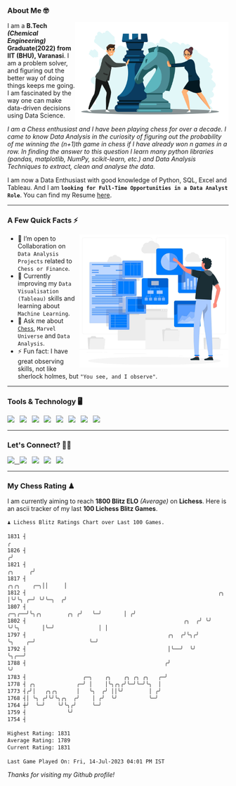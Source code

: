 ### About Me 🤓
<img align="right" alt="Coding" width="350" src="https://github.com/Laxman-Lakhan/Laxman-Lakhan/blob/master/Assets/Chess_Vector.jpg">   

I am a **B.Tech** _**(Chemical Engineering)**_ **Graduate(2022) from IIT (BHU), Varanasi**. I am a problem solver, and figuring out the better way of doing things keeps me going. I am fascinated by the way one can make data-driven decisions using Data Science. 

_I am a Chess enthusiast and I have been playing chess for over a decade. I came to know Data Analysis in the curiosity of figuring out the probability of me winning the (n+1)th game in chess if I have already won n games in a row. In finding the answer to this question I learn many python libraries (pandas, matplotlib, NumPy, scikit-learn, etc.) and Data Analysis Techniques to extract, clean and analyse the data._

I am now a Data Enthusiast with good knowledge of Python, SQL, Excel and Tableau. And I am **`looking for Full-Time Opportunities in a Data Analyst Role`**. You can find my Resume
 [here](https://drive.google.com/file/d/1UIOoogRLj5eGQFQBkuvMmTISZVdl2Ok7/view?usp=sharing).


---

### A Few Quick Facts ⚡️
<img align="right" alt="Coding" width="340" src="https://github.com/Laxman-Lakhan/Laxman-Lakhan/blob/master/Assets/Data_Vector.jpg">   

- 🤝 I’m open to Collaboration on `Data Analysis Projects` related to `Chess or Finance`.
- 📖 Currently improving my `Data Visualisation (Tableau)` skills and learning about `Machine Learning`.
- 💬 Ask me about [`Chess`](https://lichess.org/@/YourKingIsInDanger), `Marvel Universe` and `Data Analysis`.
- ⚡️ Fun fact: I have great observing skills, not like sherlock holmes, but `"You see, and I observe"`.

---
### Tools & Technology 🖥

<img src="https://img.shields.io/badge/Python-white?logo=Python&logoColor=ColorName&style=ShieldStyle" /> &nbsp;
<img src="https://img.shields.io/badge/MySQL-white?logo=MySQL&logoColor=ColorName&style=ShieldStyle" /> &nbsp;
<img src="https://img.shields.io/badge/Tableau-white?logo=Tableau&logoColor=ColorName&style=ShieldStyle" /> &nbsp;
<img src="https://img.shields.io/badge/Excel-white?logo=Microsoft+Excel&logoColor=196F3D&style=ShieldStyle" /> &nbsp;
<img src="https://img.shields.io/badge/Jupyter-white?logo=Jupyter&logoColor=ColorName&style=ShieldStyle" /> &nbsp;
<img src="https://img.shields.io/badge/pandas-white?logo=Pandas&logoColor=000080&style=ShieldStyle" /> &nbsp;
<img src="https://img.shields.io/badge/numpy-white?logo=Numpy&logoColor=85C1E9&style=ShieldStyle" /> &nbsp;
<img src="https://img.shields.io/badge/scikit learn-white?logo=Scikit+Learn&logoColor=ColorName&style=ShieldStyle" /> &nbsp;



---

### Let's Connect? 🫳🏻

<a href="mailto:laxmansingh.lakhan@gmail.com"> <img src="https://img.icons8.com/fluent/48/000000/gmail.png" width="3.5%"/> &nbsp;
[<img src="https://img.icons8.com/color/48/000000/linkedin.png" width="3.5%"/>](https://www.linkedin.com/in/laxman-lakhan/)  &nbsp;
[<img src="https://img.icons8.com/fluent/48/000000/facebook-new.png" width="3.5%"/>](https://www.facebook.com/s.laxmanlakhan/)  &nbsp;
[<img src="https://img.icons8.com/fluent/48/000000/instagram-new.png" width="3.5%"/>](https://www.instagram.com/laxman.lakhan/)  &nbsp;
[<img src="https://img.icons8.com/color/48/000000/twitter.png" width="3.5%"/>](https://twitter.com/laxman__lakhan)  &nbsp;

 ---
  
### My Chess Rating ♟
  
I am currently aiming to reach **1800 Blitz ELO** *(Average)* on **Lichess**. Here is an ascii tracker of my last **100 Lichess Blitz Games**.

  ```
  ♟︎ 𝙻𝚒𝚌𝚑𝚎𝚜𝚜 𝙱𝚕𝚒𝚝𝚣 𝚁𝚊𝚝𝚒𝚗𝚐𝚜 𝙲𝚑𝚊𝚛𝚝 𝚘𝚟𝚎𝚛 𝙻𝚊𝚜𝚝 𝟷00 𝙶𝚊𝚖𝚎𝚜.
  
1831 ┤                                                                                                  ╭
1826 ┤                                                                                                 ╭╯
1821 ┤                                                                                         ╭╮     ╭╯
1817 ┤                                                                              ╭╮╭╮    ╭─╮││     │
1812 ┤                                                             ╭╮               │╰╯╰╮ ╭─╯ ╰╯╰─╮  ╭╯
1807 ┤                                                       ╭─╮╭──╯╰╮╭╮        ╭╮ ╭╯   ╰─╯       │ ╭╯
1802 ┤                                                  ╭╮  ╭╯ ╰╯    ╰╯╰╮       │╰─╯              │ │
1797 ┤                                             ╭╮  ╭╯╰╮╭╯           ╰╮    ╭─╯                 ╰─╯
1792 ┤                                             │╰──╯  ╰╯             ╰╮╭──╯
1788 ┤                                            ╭╯                      ╰╯
1783 ┤                  ╭─╮    ╭╮    ╭╮ ╭╮ ╭╮   ╭─╯
1778 ┤ ╭╮             ╭─╯ │    │╰╮╭╮╭╯╰─╯╰─╯╰╮  │
1773 ┤╭╯│   ╭╮╭╮      │   ╰╮  ╭╯ ││╰╯        │ ╭╯
1768 ┤│ ╰╮ ╭╯╰╯╰╮╭╮  ╭╯    │ ╭╯  ╰╯          ╰─╯
1764 ┼╯  ╰─╯    ╰╯╰╮╭╯     ╰─╯
1759 ┤             ╰╯
1754 ┤ 

Highest Rating: 1831
Average Rating: 1789
Current Rating: 1831 

Last Game Played On: Fri, 14-Jul-2023 04:01 PM IST
  ```
  
  
*Thanks for visiting my Github profile!*
